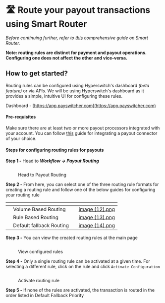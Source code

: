 # 🛣️ Route your payout transactions using Smart Router

_Before continuing further, refer to_ [_this_](https://docs.payswitcher.com/features/merchant-controls/smart-router) _comprehensive guide on Smart Router._

**Note: routing rules are distinct for payment and payout operations. Configuring one does not affect the other and vice-versa.**

## How to get started?

Routing rules can be configured using Hyperswitch's dashboard _(beta feature)_ or via APIs. We will be using Hyperswitch's dashboard as it provides a simple, intuitive UI for configuring these rules.

Dashboard - [https://app.payswitcher.com](https://app.payswitcher.com)

#### Pre-requisites

Make sure there are at least two or more payout processors integrated with your account. You can follow [this](https://docs.payswitcher.com/features/payment-flows-and-management/payouts/get-started-with-payouts#how-to-get-started) guide for integrating a payout connector of your choice.

#### Steps for configuring routing rules for payouts

**Step 1 -** Head to _**Workflow -> Payout Routing**_

<figure><img src="../../../.gitbook/assets/image (10).png" alt=""><figcaption><p>Head to Payout Routing</p></figcaption></figure>

**Step 2 -** From here, you can select one of the three routing rule formats for creating a routing rule and follow one of the below guides for configuring your routing rule

<table data-view="cards"><thead><tr><th></th><th></th><th></th><th data-hidden data-card-cover data-type="files"></th></tr></thead><tbody><tr><td></td><td>Volume Based Routing</td><td></td><td><a href="../../../.gitbook/assets/image (12).png">image (12).png</a></td></tr><tr><td></td><td>Rule Based Routing</td><td></td><td><a href="../../../.gitbook/assets/image (13).png">image (13).png</a></td></tr><tr><td></td><td>Default fallback Routing</td><td></td><td><a href="../../../.gitbook/assets/image (14).png">image (14).png</a></td></tr></tbody></table>

**Step 3 -** You can view the created routing rules at the main page

<figure><img src="../../../.gitbook/assets/image (15).png" alt=""><figcaption><p>View configured rules</p></figcaption></figure>

**Step 4 -** Only a single routing rule can be activated at a given time. For selecting a different rule, click on the rule and click `Activate Configuration`

<figure><img src="../../../.gitbook/assets/image (16).png" alt=""><figcaption><p>Activate routing rule</p></figcaption></figure>

**Step 5 -** If none of the rules are activated, the transaction is routed in the order listed in Default Fallback Priority

<figure><img src="../../../.gitbook/assets/image (17).png" alt=""><figcaption></figcaption></figure>
